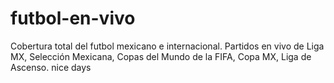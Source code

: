 # futbol-en-vivo
Cobertura total del futbol mexicano e internacional. Partidos en vivo de Liga MX, Selección Mexicana, Copas del Mundo de la FIFA, Copa MX, Liga de Ascenso.
nice days
